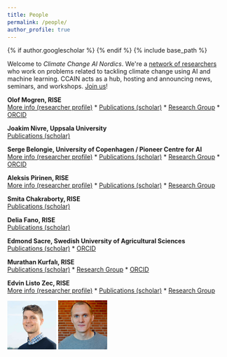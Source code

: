 ```yaml
---
title: People
permalink: /people/
author_profile: true
---
```

{% if author.googlescholar %}
{% endif %}
{% include base_path %}

<style>
img {
  width: 8em;
}
</style>

Welcome to _Climate Change AI Nordics_.
We're a [network of researchers](https://ccai.cc/people/) who work on problems related to tackling climate change using AI and machine learning. CCAIN acts as a hub, hosting and announcing news, seminars, and workshops. [Join us](/join/)!

<span title="Mogren defended his PhD in computer science at Chalmers University of Technology in 2018 with the thesis Representation Learning for Natural Language. Senior researcher, head of the https://dl-group.se, and responsible for deep learning research at RISE Research Institutes of Sweden. Olof develops and investigates machine learning based solutions to problems related to the environment and climate change. This includes stream flow forecasting, soundscape analysis for biodiversity monitoring, and AI for circular business models."><strong>Olof Mogren, RISE</strong></span>
<br />
[More info (researcher profile)](https://mogren.one/) * [Publications (scholar)](https://scholar.google.se/citations?user=m_n28oAAAAAJ) * [Research Group](https://dl-group.se) * [ORCID](https://orcid.org/0000-0002-9567-2218)

<span title="Professor in Computational linguistics. Uppsala University."><strong>Joakim Nivre, Uppsala University</strong></span>
<br />
[Publications (scholar)](https://scholar.google.se/citations?user=lLBHtFUAAAAJ)

<span title="Research focus: Computer Vision & Machine Learning. University of Copenhagen / Pioneer Centre for AI."><strong>Serge Belongie, University of Copenhagen / Pioneer Centre for AI</strong></span>
<br />
[More info (researcher profile)](https://sergebelongie.github.io) * [Publications (scholar)](https://scholar.google.com/citations?user=chD5XxkAAAAJ) * [Research Group](https://www.belongielab.org) * [ORCID](https://orcid.org/0000-0002-0388-5217)

<span title="Defended his PhD in computer vision at Lund University in 2021 with the thesis Reinforcement Learning for Active Visual Perception. Senior researcher at RISE Research Institutes of Sweden. Aleksis’ main research interest is to develop machine learning methods for a broad range of environmental applications (e.g. climate adaptation and humanitarian aid causes)."><strong>Aleksis Pirinen, RISE</strong></span>
<br />
[More info (researcher profile)](https://aleksispi.github.io) * [Publications (scholar)](https://scholar.google.se/citations?user=paBGTgsAAAAJ) * [Research Group](https://dl-group.se)

<span title="I am AI/ML expert, actively working with physics-informed AI/ML, ML for EO datasets and quantum ML. My research interests are quantum theory at the fundamental level, quantum simulations and algorithms, and big data simulations. RISE Research Institutes of Sweden."><strong>Smita Chakraborty, RISE</strong></span>
<br />
[Publications (scholar)](https://scholar.google.se/citations?user=jNjW5kIAAAAJ)

<span title="AI researcher with expertise in audio signals. RISE Research Institutes of Sweden."><strong>Delia Fano, RISE</strong></span>
<br />
[Publications (scholar)](https://scholar.google.se/citations?user=fUp2rucAAAAJ)

<span title="Interested in spatial modeling, conservation, species distribution modeling, connectivity. Swedish University of Agricultural Sciences (SLU)."><strong>Edmond Sacre, Swedish University of Agricultural Sciences</strong></span>
<br />
[Publications (scholar)](https://scholar.google.com/citations?user=6kgSitUAAAAJ&hl=en) * [ORCID](https://orcid.org/0000-0002-2218-431X)

<span title="I am a computational linguist, working as a researcher at RISE and CLIMES project. RISE Research Institutes of Sweden."><strong>Murathan Kurfalı, RISE</strong></span>
<br />
[Publications (scholar)](https://scholar.google.com/citations?user=NK6-M_gAAAAJ) * [Research Group](https://www.climes.se/) * [ORCID](https://orcid.org/0000-0002-7020-8275)

<span title="Listo Zec defended his MSc in engineering mathematics at Chalmers University of Technology in 2017. Researcher and PhD candidate at RISE Research Institutes of Sweden. Afiliated with RISE and Royal Institute of Technology."><strong>Edvin Listo Zec, RISE</strong></span>
<br />
[More info (researcher profile)](https://edvinli.github.io) * [Publications (scholar)](https://scholar.google.se/citations?user=Ft52aSsAAAAJ) * [Research Group](https://dl-group.se)


<!--<img style="float: right; width: 10em; margin-right: 2em; margin-bottom: 1em;" src="/images/people/mogren.png" />//-->
<!--<img style="float: right; width: 10em; margin-right: 2em; margin-bottom: 1em;" src="/images/people/pirinen.jpg" />//-->
<!--<img style="float: right; width: 10em; margin-right: 2em; margin-bottom: 1em;" src="/images/people/listozec.jpg" />//-->

![](/images/people/mogren.png)
![](/images/people/pirinen.jpg)
